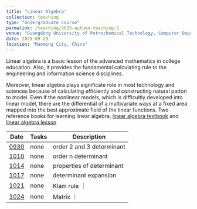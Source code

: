 ```yaml
---
title: "Linear Algebra"
collection: teaching
type: "Undergraduate course"
permalink: /teaching/2025-autumn-teaching-3
venue: "Guangdong University of Petrochemical Technology, Computer Department"
date: 2025-09-29
location: "Maoming City, China"
---
```


Linear algebra is a basic lesson of the advanced mathematics in college education. Also, it provides the fundamental calculating rule to the engineering and information science disciplines.


Moreover, linear algebra plays significate role in most technology and sciences because of calculating efficiently and constructing natural patton to model. Even if the nonlinear models, which is difficultly developed into linear model, there are the differential of a multivariate ways at a fixed area mapped into the best approximate field of the linear functions. Two reference books for learning linear algebra, [linear algebra textbook](https://www.math.pku.edu.cn/teachers/anjp/textbook.pdf) and [linear algebra lesson](https://innovation-activities.oss-cn-beijing.aliyuncs.com/27/mswcWkh7iX.pdf)

| Date     | Tasks   | Description |
| -------- | ---------- | ----------- |
| [0930](/files/2025_2_LM/0930_0101.pptx) | none | order 2 and 3 determinant |
| [1010](/files/2025_2_LM/1005_0102.pptx) | none | order n determinant |
| [1014](/files/2025_2_LM/1007_0103.pptx) | none | properties of determinant |
| [1017](/files/2025_2_LM/1010_0104.pptx) | none | determinant expansion |
| [1021](/files/2025_2_LM/1017_0105.pptx) | none | Klam rule ｜
| [1024](/files/2025_2_LM/1021_0201.pptx) | none | Matrix ｜ 